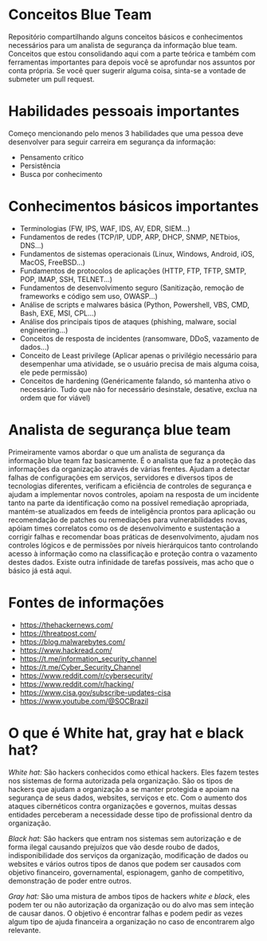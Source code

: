 # Conceitos Blue Team
Repositório compartilhando alguns conceitos básicos e conhecimentos necessários para um analista de segurança da informação blue team. Conceitos que estou consolidando aqui com a parte teórica e também com ferramentas importantes para depois você se aprofundar nos assuntos por conta própria. Se você quer sugerir alguma coisa, sinta-se a vontade de submeter um pull request.

# Habilidades pessoais importantes
Começo mencionando pelo menos 3 habilidades que uma pessoa deve desenvolver para seguir carreira em segurança da informação:
* Pensamento crítico
* Persistência
* Busca por conhecimento  

# Conhecimentos básicos importantes
* Terminologias (FW, IPS, WAF, IDS, AV, EDR, SIEM...)
* Fundamentos de redes (TCP/IP, UDP, ARP, DHCP, SNMP, NETbios, DNS...)
* Fundamentos de sistemas operacionais (Linux, Windows, Android, iOS, MacOS, FreeBSD...)
* Fundamentos de protocolos de aplicações (HTTP, FTP, TFTP, SMTP, POP, IMAP, SSH, TELNET...)
* Fundamentos de desenvolvimento seguro (Sanitização, remoção de frameworks e código sem uso, OWASP...)
* Análise de scripts e malwares básica (Python, Powershell, VBS, CMD, Bash, EXE, MSI, CPL...)
* Análise dos principais tipos de ataques (phishing, malware, social engineering...)
* Conceitos de resposta de incidentes (ransomware, DDoS, vazamento de dados...)
* Conceito de Least privilege (Aplicar apenas o privilégio necessário para desempenhar uma atividade, se o usuário precisa de mais alguma coisa, ele pede permissão)
* Conceitos de hardening (Genéricamente falando, só mantenha ativo o necessário. Tudo que não for necessário desinstale, desative, exclua na ordem que for viável)

# Analista de segurança blue team
Primeiramente vamos abordar o que um analista de segurança da informação blue team faz basicamente. É o analista que faz a proteção das informações da organização através de várias frentes. Ajudam a detectar falhas de configurações em serviços, servidores e diversos tipos de tecnologias diferentes, verificam a eficiência de controles de segurança e ajudam a implementar novos controles, apoiam na resposta de um incidente tanto na parte da identificação como na possível remediação apropriada, mantém-se atualizados em feeds de inteligência prontos para aplicação ou recomendação de patches ou remediações para vulnerabilidades novas, apóiam times correlatos como os de desenvolvimento e sustentação a corrigir falhas e recomendar boas práticas de desenvolvimento, ajudam nos controles lógicos e de permissões por níveis hierárquicos tanto controlando acesso à informação como na classificação e proteção contra o vazamento destes dados. Existe outra infinidade de tarefas possíveis, mas acho que o básico já está aqui.

# Fontes de informações
* https://thehackernews.com/
* https://threatpost.com/
* https://blog.malwarebytes.com/
* https://www.hackread.com/
* https://t.me/information_security_channel
* https://t.me/Cyber_Security_Channel
* https://www.reddit.com/r/cybersecurity/
* https://www.reddit.com/r/hacking/
* https://www.cisa.gov/subscribe-updates-cisa
* https://www.youtube.com/@SOCBrazil

# O que é White hat, gray hat e black hat?

*White hat:* São hackers conhecidos como ethical hackers. Eles fazem testes nos sistemas de forma autorizada pela organização. São os tipos de hackers que ajudam a organização a se manter protegida e apoiam na segurança de seus dados, websites, serviços e etc. Com o aumento dos ataques cibernéticos contra organizações e governos, muitas dessas entidades perceberam a necessidade desse tipo de profissional dentro da organização.

*Black hat:* São hackers que entram nos sistemas sem autorização e de forma ilegal causando prejuízos que vão desde roubo de dados, indisponibilidade dos serviços da organização, modificação de dados ou websites e vários outros tipos de danos que podem ser causados com objetivo financeiro, governamental, espionagem, ganho de competitivo, demonstração de poder entre outros.

*Gray hat:* São uma mistura de ambos tipos de hackers *white e black*, eles podem ter ou não autorização da organização ou do alvo mas sem inteção de causar danos. O objetivo é encontrar falhas e podem pedir as vezes algum tipo de ajuda financeira a organização no caso de encontrarem algo relevante.
